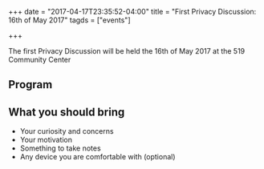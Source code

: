 +++
date = "2017-04-17T23:35:52-04:00"
title = "First Privacy Discussion: 16th of May 2017"
tagds = ["events"]

+++

The first Privacy Discussion will be held the 16th of May 2017 at the 519 Community Center

## Program

## What you should bring

* Your curiosity and concerns
* Your motivation
* Something to take notes
* Any device you are comfortable with (optional)

